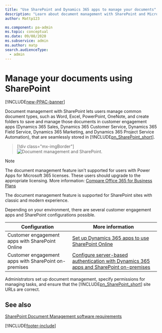 ```yaml
---
title: "Use SharePoint and Dynamics 365 apps to manage your documents"
description: "Learn about document management with SharePoint and Microsoft Dynamics 365 customer engagement apps." 
author: Mattp123

ms.component: pa-admin
ms.topic: conceptual
ms.date: 09/08/2020
ms.subservice: admin
ms.author: matp
search.audienceType: 
  - admin
---
```

# Manage your documents using SharePoint

[!INCLUDE[new-PPAC-banner](~/includes/new-PPAC-banner.md)]

Document management with SharePoint lets users manage common document types, such as Word, Excel, PowerPoint, OneNote, and create folders to save and manage those documents in customer engagement apps (Dynamics 365 Sales, Dynamics 365 Customer Service, Dynamics 365 Field Service, Dynamics 365 Marketing, and Dynamics 365 Project Service Automation), that are seamlessly stored in [!INCLUDE[pn_SharePoint_short](../includes/pn-sharepoint-short.md)]. 

> [!div class="mx-imgBorder"] 
> ![Document management and SharePoint.](media/sp-ce-doc-management.png "Document management and SharePoint")

> [!NOTE]
> The document management feature isn't supported for users with Power Apps for Microsoft 365 licenses. These users should upgrade to the appropriate licensing. More information: [Compare Office 365 for Business Plans](https://www.microsoft.com/en-us/microsoft-365/business/compare-more-office-365-for-business-plans) 
> 
> The document management feature is supported for SharePoint sites with classic and modern experience.

Depending on your environment, there are several customer engagement apps and SharePoint configurations possible. 

|Configuration  |More information  |
|---------|---------|
|Customer engagement apps with SharePoint Online  |  [Set up Dynamics 365 apps to use SharePoint Online](set-up-dynamics-365-online-to-use-sharepoint-online.md)    |
|Customer engagement apps with SharePoint on-premises     | [Configure server-based authentication with Dynamics 365 apps and SharePoint on-premises](configure-server-based-authentication-sharepoint-on-premises.md)        |

Administrators set up document management, specify permissions for managing tasks, and ensure that the [!INCLUDE[pn_SharePoint_short](../includes/pn-sharepoint-short.md)] site URLs are correct.  
  
## See also
[SharePoint Document Management software requirements](sharepoint-document-management-software-requirements.md) <br />


[!INCLUDE[footer-include](../includes/footer-banner.md)]
